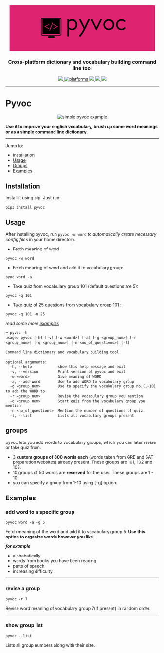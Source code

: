 <p align="center">
  <img  algin="center" height="150" src="https://raw.githubusercontent.com/makkoncept/pyvoc/master/.art/pyvoc_logo.png" />
   <h3 align="center">Cross-platform dictionary and vocabulary building command line tool</h3> 
  <p align="center">
    <a href="https://github.com/makkoncept/pyvoc/blob/master/LICENSE">
      <img src="https://img.shields.io/badge/License-MIT-yellow.svg" />
    </a>
    <a href="https://github.com/makkoncept/pyvoc">
    	<img src="https://img.shields.io/badge/platform-Linux%20%7C%20Windows%20%7C%20macOS-blue.svg" alt="platforms" />
    </a>
    <a href="https://pypi.org/project/pyvoc">
      <img src="https://img.shields.io/pypi/v/pyvoc.svg" />
    </a>
    <a href="https://pepy.tech/project/pyvoc">
      <img src="https://pepy.tech/badge/pyvoc" />
    </a>
    <a href="https://pepy.tech/project/pyvoc">
      <img src="https://pepy.tech/badge/pyvoc/month" />
    </a>
  </p>
</p>

---

# Pyvoc

<p align="center">
  <img alt="simple pyvoc example" src="https://raw.githubusercontent.com/makkoncept/pyvoc/master/.art/new.gif">
</p>

**Use it to improve your english vocabulary, brush up some word meanings or as a simple command line dictionary.**

---

Jump to:

- [Installation](#Installation)
- [Usage](#Usage)
- [Groups](#Groups)
- [Examples](#Examples)

## Installation

Install it using pip. Just run:

```bash
pip3 install pyvoc
```

## Usage

After installing pyvoc, run `pyvoc -w word` to _automatically create necessary config files_ in your home directory.

- Fetch meaning of word

```
pyvoc -w word
```

- Fetch meaning of word and add it to vocabulary group:

```
pyoc word -a
```

- Take quiz from vocabulary group 101 (default questions are 5):

```
pyvoc -q 101
```

- Take quiz of 25 questions from vocabulary group 101 :

```
pyvoc -q 101 -n 25
```

_read some more [examples](#Examples)_

```
➜ pyvoc -h
usage: pyvoc [-h] [-v] [-w <word>] [-a] [-g <group_num>] [-r <group_num>] [-q <group_num>] [-n <no_of_questions>] [-l]

Command line dictionary and vocabulary building tool.

optional arguments:
  -h, --help            show this help message and exit
  -v, --version         Print version of pyvoc and exit
  -w <word>             Give meaning of WORD
  -a, --add-word        Use to add WORD to vocabulary group
  -g <group_num>        Use to specify the vocabulary group no.(1-10) to add the WORD to
  -r <group_num>        Revise the vocabulary group you mention
  -q <group_num>        Start quiz from the vocabulary group you mention
  -n <no_of_questions>  Mention the number of questions of quiz.
  -l, --list            Lists all vocabulary groups present
```

## groups

pyvoc lets you add words to vocabulary groups, which you can later revise or take quiz from.

- 3 **custom groups of 800 words each** (words taken from GRE and SAT preparation websites) already present. These groups are 101, 102 and 103.
- 10 groups of 50 words are **reserved** for the user. These groups are 1 - 10.
- you can specify a group from 1-10 using [-g] option.

## Examples

### add word to a specific group

```
pyvoc word -a -g 5
```

Fetch meaning of the word and add it to vocabulary group 5. **Use this option to organize words however you like.**

**_for example_**

- alphabatically
- words from books you have been reading
- parts of speech
- increasing difficulty

---

### revise a group

```
pyvoc -r 7
```

Revise word meaning of vocabulary group 7(if present) in random order.

---

### show group list

```
pyvoc --list
```

Lists all group numbers along with their size.
